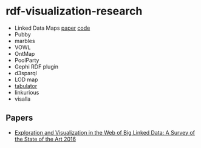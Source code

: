 # rdf-visualization-research

- Linked Data Maps [paper](http://ceur-ws.org/Vol-1472/IESD_2015_paper_2.pdf) [code](https://github.com/fabiovalse/dbpedia_atlas)
- Pubby
- marbles
- VOWL
- OntMap
- PoolParty
- Gephi RDF plugin
- d3sparql
- LOD map
- [tabulator](https://github.com/linkeddata/tabulator)
- linkurious
- visalla

## Papers
- [Exploration and Visualization in the Web of Big Linked
Data: A Survey of the State of the Art 2016](https://arxiv.org/pdf/1601.08059.pdf)
